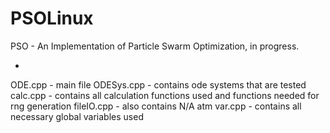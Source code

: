 # PSOLinux
PSO - An Implementation of Particle Swarm Optimization, in progress.

- <insert more contextual info and function here >

ODE.cpp - main file 
ODESys.cpp - contains ode systems that are tested
calc.cpp - contains all calculation functions used and functions needed for rng generation
fileIO.cpp - also contains N/A atm
var.cpp - contains all necessary global variables used